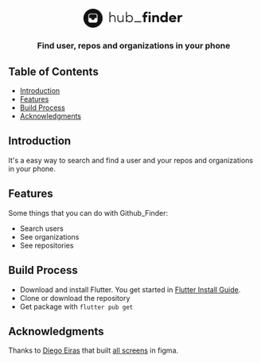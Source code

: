 <p align="center">
  <img src="https://raw.githubusercontent.com/BerkSpar/hub_finder/main/asset/images/logo_light.png" alt="github_finder" heigth="40%" width="40%" />
</p>

<h3 align="center">Find user, repos and organizations in your phone</h3>

## Table of Contents

- [Introduction](#introduction)
- [Features](#features)
- [Build Process](#build-process)
- [Acknowledgments](#acknowledgments)

## Introduction

It's a easy way to search and find a user and your repos and organizations in your phone.

## Features

Some things that you can do with Github_Finder:

* Search users
* See organizations
* See repositories

## Build Process

* Download and install Flutter. You get started in [Flutter Install Guide](https://flutter.dev/docs/get-started/install).
* Clone or download the repository
* Get package with `flutter pub get`

## Acknowledgments

Thanks to [Diego Eiras](https://github.com/lucioeiras) that built [all screens](https://www.figma.com/file/lR4FK3bOmQa9O0bOoNHn7p/Repo-Finder?node-id=17%3A334) in figma.
